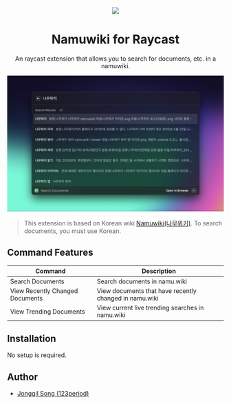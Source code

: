 <div align="center"><img src="https://i.namu.wiki/i/ot-GazBfOPU_RhL0ABs2O0HQxq58JLtpmsCcZMTcuQUyYZpz--Dy5FQS2lBVkqopwbYTR7Ee3UOh9VRGwJmmtBYJx_yeMYEVRRedIeTUreimkS0iKRJwmc7tqxjUaPwmV2WdkFCVbTcMGLENiKJHnQ.webp" height=100/></div>
<h1 align="center">Namuwiki for Raycast</h1>
<p align="center">An raycast extension that allows you to search for documents, etc. in a namuwiki.</p>

![Conversation View](metadata/1.png)

> This extension is based on Korean wiki [Namuwiki(나무위키)](https://namu.wiki). To search documents, you must use Korean.

## Command Features

| Command                         | Description                                            |
|---------------------------------|--------------------------------------------------------|
| Search Documents                | Search documents in namu.wiki                          |
| View Recently Changed Documents | View documents that have recently changed in namu.wiki |
| View Trending Documents         | View current live trending searches in namu.wiki       |

## Installation

No setup is required.

## Author
- [Jonggil Song (123period)](https://github.com/123period)